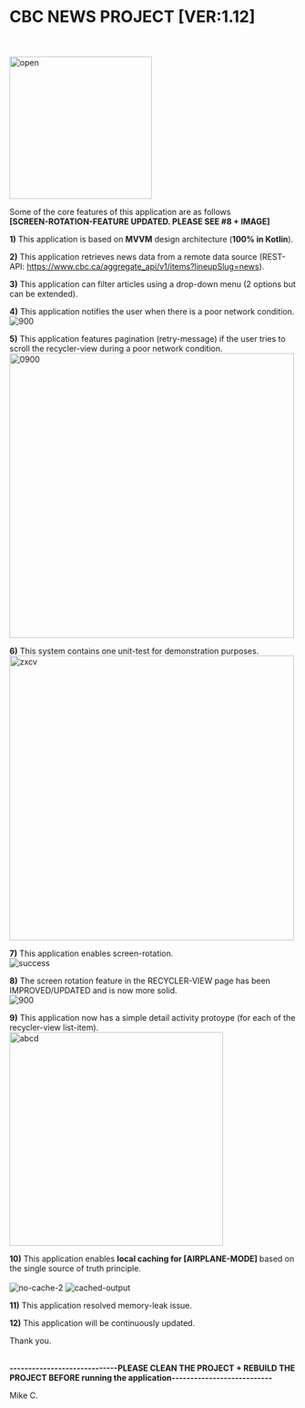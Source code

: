# CBC NEWS PROJECT [VER:1.12]
<br />
<br />

<img width="250" alt="open" src="https://user-images.githubusercontent.com/26533575/162662396-a9828382-de17-4f2e-a59f-a1ab2aafae8e.png">

Some of the core features of this application are as follows <b> </br> [SCREEN-ROTATION-FEATURE UPDATED. PLEASE SEE #8 + IMAGE] </b> <br />

<b>1)</b> This application is based on <b>MVVM</b> design architecture (<b>100% in Kotlin</b>).

<b>2)</b> This application retrieves news data from a remote data source (REST-API: https://www.cbc.ca/aggregate_api/v1/items?lineupSlug=news).   

<b>3)</b> This application can filter articles using a drop-down menu (2 options but can be extended).

<b>4)</b> This application notifies the user when there is a poor network condition. <br/>
![900](https://user-images.githubusercontent.com/26533575/163062821-44af3d46-13d1-4eaf-8e46-99a0b503a99b.jpg)

<b>5)</b> This application features pagination (retry-message) if the user tries to scroll the recycler-view during a poor network condition. <br/>
<img width="500" alt="0900" src="https://user-images.githubusercontent.com/26533575/163632584-24ecbf15-d9d2-4394-b490-633f8169283a.png">

<b>6)</b> This system contains one unit-test for demonstration purposes. <br/>
<img width="500" alt="zxcv" src="https://user-images.githubusercontent.com/26533575/163466906-462057bb-f385-46e3-a917-0b56d43514e7.png">

<b>7)</b> This application enables screen-rotation.<br />
![success](https://user-images.githubusercontent.com/26533575/162662500-9f0e0880-023a-4bc8-be00-3e615f5a5bf4.jpg)

<b>8)</b> The screen rotation feature in the RECYCLER-VIEW page has been IMPROVED/UPDATED and is now more solid. <br />
![900](https://user-images.githubusercontent.com/26533575/162882143-3751a192-4d55-400d-afda-65ffb1e187c4.jpg)

<b>9)</b> This application now has a simple detail activity protoype (for each of the recycler-view list-item). <br />
<img width="375" alt="abcd" src="https://user-images.githubusercontent.com/26533575/163453557-5ef659ec-5622-4ead-ad3d-a49152da53da.png">

<b>10)</b> This application enables <b> local caching for <b>[AIRPLANE-MODE]</b> </b> based on the single source of truth principle. </br> <br/>
![no-cache-2](https://user-images.githubusercontent.com/26533575/163064088-bb69bad3-9151-43ae-9215-6a2ddd51099a.jpg) 
![cached-output](https://user-images.githubusercontent.com/26533575/163064090-131d093e-8381-4454-8ca9-e9e6a0818a66.jpg) 

<b>11)</b> This application resolved memory-leak issue. </br>

<b>12)</b> This application will be continuously updated. </br> 

Thank you. <br /> <br />

<b> -----------------------------PLEASE CLEAN THE PROJECT + REBUILD THE PROJECT BEFORE running the application--------------------------- </b>


Mike C.  
